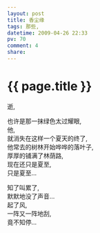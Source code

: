 ```yaml
---
layout: post
title: 香尘缘
tags: 那些,
datetime: 2009-04-26 22:33
pv: 70
comment: 4
share: 
---
```


{{ page.title }}
================

 逝,<br /><p>也许是那一抹绿色太过耀眼,<br />他,<br />就消失在这样一个夏天的终了,<br />他常去的树林开始哗哗的落叶子, <br />厚厚的铺满了林荫路,<br />现在还只是夏至,<br />只是夏至...</p><p>知了叫累了,<br />默默地没了声音...<br />起了风,<br />一阵又一阵地刮,<br />竟不知停...</p> 

